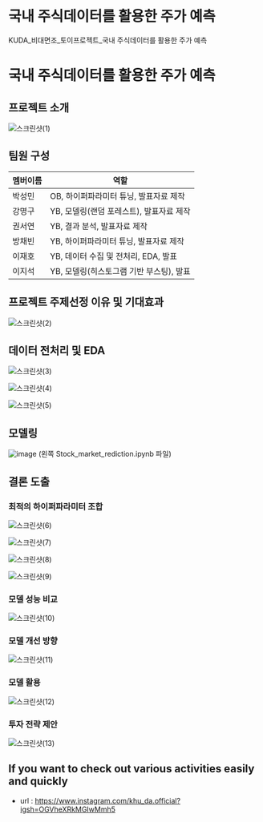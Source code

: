 # 국내 주식데이터를 활용한 주가 예측
KUDA_비대면조_토이프로젝트_국내 주식데이터를 활용한 주가 예측
# 국내 주식데이터를 활용한 주가 예측

## 프로젝트 소개
![스크린샷(1)](https://github.com/khuda-5th/ML_Non_contact_Stock_market_prediction/assets/83733215/f4e2abf4-f27e-4b30-95bc-345054f436fc)

## 팀원 구성
|멤버이름|역할|
|------|---|
|박성민|OB, 하이퍼파라미터 튜닝, 발표자료 제작|
|강명구|YB, 모델링(랜덤 포레스트), 발표자료 제작|
|권서연|YB, 결과 분석, 발표자료 제작|
|방채빈|YB, 하이퍼파라미터 튜닝, 발표자료 제작|
|이재호|YB, 데이터 수집 및 전처리, EDA, 발표|
|이지석|YB, 모델링(히스토그램 기반 부스팅), 발표|

## 프로젝트 주제선정 이유 및 기대효과
![스크린샷(2)](https://github.com/khuda-5th/ML_Non_contact_Stock_market_prediction/assets/83733215/38d79c9d-3bf0-4a35-a9d6-49f04896a5cc)

## 데이터 전처리 및 EDA
![스크린샷(3)](https://github.com/khuda-5th/ML_Non_contact_Stock_market_prediction/assets/83733215/1bd17d4a-f066-4833-af02-2aba40be9e2d)

![스크린샷(4)](https://github.com/khuda-5th/ML_Non_contact_Stock_market_prediction/assets/83733215/86fd2d91-3728-4cfe-bfab-c98ed5589203)

![스크린샷(5)](https://github.com/khuda-5th/ML_Non_contact_Stock_market_prediction/assets/83733215/d4736ef5-99be-434b-90e7-ccd0562db870)

## 모델링
![image](https://github.com/khuda-5th/ML_Non_contact_Stock_market_prediction/assets/83733215/6bc60587-b907-43b2-a02e-4eb151d6536c)
(왼쪽 Stock_market_rediction.ipynb 파일)

## 결론 도출
### 최적의 하이퍼파라미터 조합
![스크린샷(6)](https://github.com/khuda-5th/ML_Non_contact_Stock_market_prediction/assets/83733215/5ed4fee8-459d-4d6e-a324-780b49af2c95)

![스크린샷(7)](https://github.com/khuda-5th/ML_Non_contact_Stock_market_prediction/assets/83733215/927402a2-bb37-4e6b-9eb8-2f261bfdd416)

![스크린샷(8)](https://github.com/khuda-5th/ML_Non_contact_Stock_market_prediction/assets/83733215/e7c7745c-503b-409b-8ab4-da992f57eb08)

![스크린샷(9)](https://github.com/khuda-5th/ML_Non_contact_Stock_market_prediction/assets/83733215/eecd2e39-4974-437e-81fc-68a75f68ddce)

### 모델 성능 비교
![스크린샷(10)](https://github.com/khuda-5th/ML_Non_contact_Stock_market_prediction/assets/83733215/e68f16cf-66e2-480e-9b5b-383dba857b44)

### 모델 개선 방향
![스크린샷(11)](https://github.com/khuda-5th/ML_Non_contact_Stock_market_prediction/assets/83733215/1acdf027-0f9b-4ae2-875c-db7a81bbf3da)

### 모델 활용
![스크린샷(12)](https://github.com/khuda-5th/ML_Non_contact_Stock_market_prediction/assets/83733215/018dc6e3-5853-4e37-bc06-efdd984111ed)

### 투자 전략 제안
![스크린샷(13)](https://github.com/khuda-5th/ML_Non_contact_Stock_market_prediction/assets/83733215/d38f5913-f722-4fc7-ab5c-c36b3d1e5ea0)

## If you want to check out various activities easily and quickly
- url : https://www.instagram.com/khu_da.official?igsh=OGVheXRkMGIwMmh5
